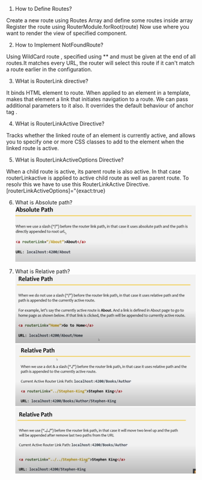 
1. How to Define Routes?

Create a new route using Routes Array and define some routes inside array
Register the route using RouterModule.forRoot(route)
Now use <router-outlet> where you want to render the view of specified component.

2. How to Implement NotFoundRoute?

Using WildCard route , specified using ** and must be given at the end of all routes.It matches every URL, the router will select this route if it can't match a route earlier in the configuration.

3. WHat is RouterLink directive?

It binds HTML element to route. When applied to an element in a template, makes that element a link that initiates navigation to a route. We can pass additional parameters to it also. It overrides the default behaviour of anchor tag <a>.

4. WHat is RouterLinkActive Directive?

Tracks whether the linked route of an element is currently active, and allows you to specify one or more CSS classes to add to the element when the linked route is active.

5. WHat is RouterLinkActiveOptions Directive?

When a child route is active, its parent route is also active. In that case routerLinkactive is applied to active child route as well as parent route. To resolv this we have to use this RouterLinkActive Directive. [routerLinkActiveOptions]="{exact:true}

6. What is Absolute path?
![Alt text](image.png)

7. What is Relative path?
![Alt text](image-1.png)
![Alt text](image-2.png)
![Alt text](image-3.png)